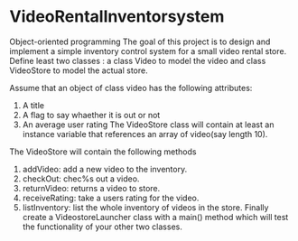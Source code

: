 # VideoRentalInventorsystem
Object-oriented programming
The goal of this project is to design and implement a simple inventory control system for a small video rental store. Define least two classes : a class
Video to model the video and class VideoStore to model the actual store.

Assume that an object of class video has the following attributes:
1. A title
2. A flag to say whaether it is out or not
3. An average user rating
The VideoStore class will contain at least an instance variable that references an array of video(say length 10). 

The VideoStore will contain the following methods
1. addVideo: add a new video to the inventory.
2. checkOut: chec%s out a video.
3. returnVideo: returns a video to store.
4. receiveRating: take a users rating for the video.
5. listInventory: list the whole inventory of videos in the store.
Finally create a VideostoreLauncher class with a main() method which will test the functionality of your other two classes.
